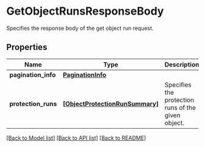 # GetObjectRunsResponseBody

Specifies the response body of the get object run request.

## Properties
Name | Type | Description | Notes
------------ | ------------- | ------------- | -------------
**pagination_info** | [**PaginationInfo**](PaginationInfo.md) |  | [optional] 
**protection_runs** | [**[ObjectProtectionRunSummary]**](ObjectProtectionRunSummary.md) | Specifies the protection runs of the given object. | [optional] 

[[Back to Model list]](../README.md#documentation-for-models) [[Back to API list]](../README.md#documentation-for-api-endpoints) [[Back to README]](../README.md)


